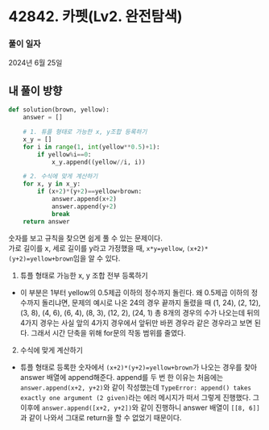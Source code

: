 # 42842. 카펫(Lv2. 완전탐색)

### 풀이 일자

2024년 6월 25일

## 내 풀이 방향

```python
def solution(brown, yellow):
    answer = []

    # 1. 튜플 형태로 가능한 x, y조합 등록하기
    x_y = []
    for i in range(1, int(yellow**0.5)+1):
        if yellow%i==0:
            x_y.append((yellow//i, i))

    # 2. 수식에 맞게 계산하기
    for x, y in x_y:
        if (x+2)*(y+2)==yellow+brown:
            answer.append(x+2)
            answer.append(y+2)
            break
    return answer
```

숫자를 보고 규칙을 찾으면 쉽게 풀 수 있는 문제이다.  
가로 길이를 x, 세로 길이를 y라고 가정했을 때, `x*y=yellow`, `(x+2)*(y+2)=yellow+brown`임을 알 수 있다.

1. 튜플 형태로 가능한 x, y 조합 전부 등록하기

- 이 부분은 1부터 yellow의 0.5제곱 이하의 정수까지 돌린다. 왜 0.5제곱 이하의 정수까지 돌리냐면, 문제의 예시로 나온 24의 경우 끝까지 돌렸을 때 (1, 24), (2, 12), (3, 8), (4, 6), (6, 4), (8, 3), (12, 2), (24, 1) 총 8개의 경우의 수가 나오는데 뒤의 4가지 경우는 사실 앞의 4가지 경우에서 앞뒤만 바뀐 경우라 같은 경우라고 보면 된다. 그래서 시간 단축을 위해 for문의 작동 범위를 줄였다.

2. 수식에 맞게 계산하기

- 튜플 형태로 등록한 숫자에서 `(x+2)*(y+2)=yellow+brown`가 나오는 경우를 찾아 answer 배열에 append해준다. append를 두 번 한 이유는 처음에는 `answer.append(x+2, y+2)`와 같이 작성했는데 `TypeError: append() takes exactly one argument (2 given)`라는 에러 메시지가 떠서 그렇게 진행했다. 그 이후에 `answer.append([x+2, y+2])`와 같이 진행하니 answer 배열이 `[[8, 6]]`과 같이 나와서 그대로 return을 할 수 없었기 때문이다.
